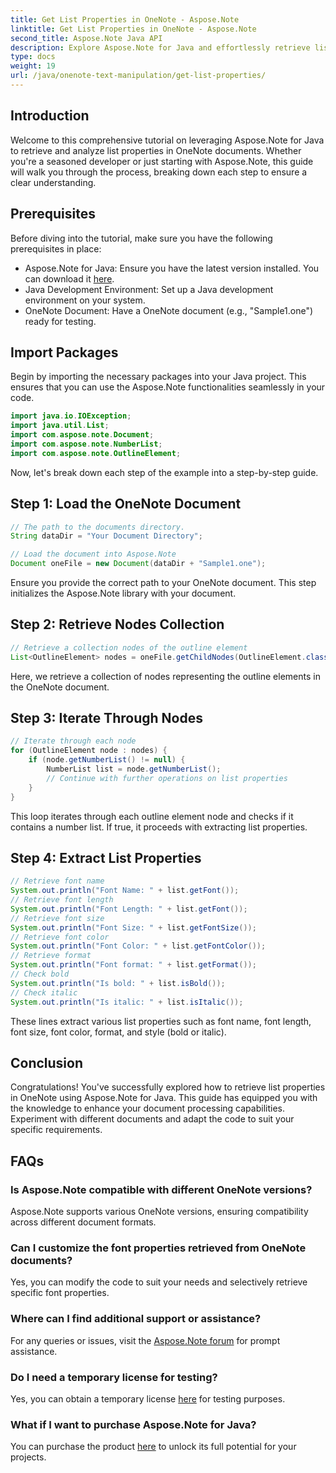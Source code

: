 ```yaml
---
title: Get List Properties in OneNote - Aspose.Note
linktitle: Get List Properties in OneNote - Aspose.Note
second_title: Aspose.Note Java API
description: Explore Aspose.Note for Java and effortlessly retrieve list properties in OneNote documents. Enhance your document processing with this powerful Java library.
type: docs
weight: 19
url: /java/onenote-text-manipulation/get-list-properties/
---
```

## Introduction
Welcome to this comprehensive tutorial on leveraging Aspose.Note for Java to retrieve and analyze list properties in OneNote documents. Whether you're a seasoned developer or just starting with Aspose.Note, this guide will walk you through the process, breaking down each step to ensure a clear understanding.
## Prerequisites
Before diving into the tutorial, make sure you have the following prerequisites in place:
- Aspose.Note for Java: Ensure you have the latest version installed. You can download it [here](https://releases.aspose.com/note/java/).
- Java Development Environment: Set up a Java development environment on your system.
- OneNote Document: Have a OneNote document (e.g., "Sample1.one") ready for testing.
## Import Packages
Begin by importing the necessary packages into your Java project. This ensures that you can use the Aspose.Note functionalities seamlessly in your code.
```java
import java.io.IOException;
import java.util.List;
import com.aspose.note.Document;
import com.aspose.note.NumberList;
import com.aspose.note.OutlineElement;
```

Now, let's break down each step of the example into a step-by-step guide.

## Step 1: Load the OneNote Document

```java
// The path to the documents directory.
String dataDir = "Your Document Directory";

// Load the document into Aspose.Note
Document oneFile = new Document(dataDir + "Sample1.one");
```

Ensure you provide the correct path to your OneNote document. This step initializes the Aspose.Note library with your document.

## Step 2: Retrieve Nodes Collection

```java
// Retrieve a collection nodes of the outline element
List<OutlineElement> nodes = oneFile.getChildNodes(OutlineElement.class);
```

Here, we retrieve a collection of nodes representing the outline elements in the OneNote document.

## Step 3: Iterate Through Nodes

```java
// Iterate through each node
for (OutlineElement node : nodes) {
    if (node.getNumberList() != null) {
        NumberList list = node.getNumberList();
        // Continue with further operations on list properties
    }
}
```

This loop iterates through each outline element node and checks if it contains a number list. If true, it proceeds with extracting list properties.

## Step 4: Extract List Properties

```java
// Retrieve font name
System.out.println("Font Name: " + list.getFont());
// Retrieve font length
System.out.println("Font Length: " + list.getFont());
// Retrieve font size
System.out.println("Font Size: " + list.getFontSize());
// Retrieve font color
System.out.println("Font Color: " + list.getFontColor());
// Retrieve format
System.out.println("Font format: " + list.getFormat());
// Check bold
System.out.println("Is bold: " + list.isBold());
// Check italic
System.out.println("Is italic: " + list.isItalic());
```

These lines extract various list properties such as font name, font length, font size, font color, format, and style (bold or italic).

## Conclusion
Congratulations! You've successfully explored how to retrieve list properties in OneNote using Aspose.Note for Java. This guide has equipped you with the knowledge to enhance your document processing capabilities. Experiment with different documents and adapt the code to suit your specific requirements.
## FAQs
### Is Aspose.Note compatible with different OneNote versions?
Aspose.Note supports various OneNote versions, ensuring compatibility across different document formats.
### Can I customize the font properties retrieved from OneNote documents?
Yes, you can modify the code to suit your needs and selectively retrieve specific font properties.
### Where can I find additional support or assistance?
For any queries or issues, visit the [Aspose.Note forum](https://forum.aspose.com/c/note/28) for prompt assistance.
### Do I need a temporary license for testing?
Yes, you can obtain a temporary license [here](https://purchase.aspose.com/temporary-license/) for testing purposes.
### What if I want to purchase Aspose.Note for Java?
You can purchase the product [here](https://purchase.aspose.com/buy) to unlock its full potential for your projects.
